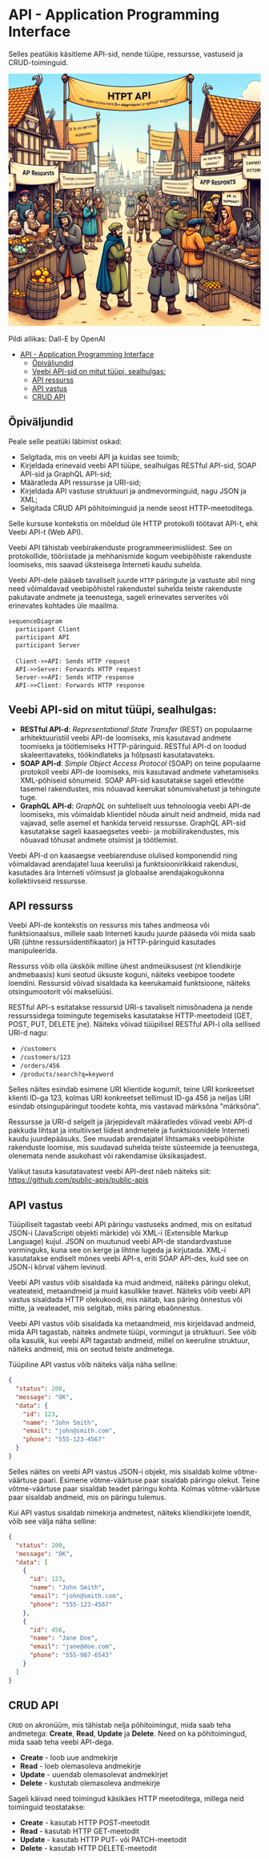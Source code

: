 # API - Application Programming Interface

Selles peatükis käsitleme API-sid, nende tüüpe, ressursse, vastuseid ja CRUD-toiminguid.

![HTTP API](HTTP-API.webp)

Pildi allikas: Dall-E by OpenAI

- [API - Application Programming Interface](#api---application-programming-interface)
  - [Õpiväljundid](#õpiväljundid)
  - [Veebi API-sid on mitut tüüpi, sealhulgas:](#veebi-api-sid-on-mitut-tüüpi-sealhulgas)
  - [API ressurss](#api-ressurss)
  - [API vastus](#api-vastus)
  - [CRUD API](#crud-api)

## Õpiväljundid

Peale selle peatüki läbimist oskad:

- Selgitada, mis on veebi API ja kuidas see toimib;
- Kirjeldada erinevaid veebi API tüüpe, sealhulgas RESTful API-sid, SOAP API-sid ja GraphQL API-sid;
- Määratleda API ressursse ja URI-sid;
- Kirjeldada API vastuse struktuuri ja andmevorminguid, nagu JSON ja XML;
- Selgitada CRUD API põhitoiminguid ja nende seost HTTP-meetoditega.

Selle kursuse kontekstis on mõeldud üle HTTP protokolli töötavat API-t, ehk Veebi API-t (Web API).

Veebi API tähistab veebirakenduste programmeerimisliidest. See on protokollide, tööriistade ja mehhanismide kogum veebipõhiste rakenduste loomiseks, mis saavad üksteisega Interneti kaudu suhelda.

Veebi API-dele pääseb tavaliselt juurde `HTTP` päringute ja vastuste abil ning need võimaldavad veebipõhistel rakendustel suhelda teiste rakenduste pakutavate andmete ja teenustega, sageli erinevates serverites või erinevates kohtades üle maailma.

```mermaid
sequenceDiagram
  participant Client
  participant API
  participant Server

  Client->>API: Sends HTTP request
  API->>Server: Forwards HTTP request
  Server->>API: Sends HTTP response
  API->>Client: Forwards HTTP response
```

## Veebi API-sid on mitut tüüpi, sealhulgas:

- **RESTful API-d**: _Representational State Transfer_ (REST) on populaarne arhitektuuristiil veebi API-de loomiseks, mis kasutavad andmete toomiseks ja töötlemiseks HTTP-päringuid. RESTful API-d on loodud skaleeritavateks, töökindlateks ja hõlpsasti kasutatavateks.
- **SOAP API-d**: _Simple Object Access Protocol_ (SOAP) on teine populaarne protokoll veebi API-de loomiseks, mis kasutavad andmete vahetamiseks XML-põhiseid sõnumeid. SOAP API-sid kasutatakse sageli ettevõtte tasemel rakendustes, mis nõuavad keerukat sõnumivahetust ja tehingute tuge.
- **GraphQL API-d**: _GraphQL_ on suhteliselt uus tehnoloogia veebi API-de loomiseks, mis võimaldab klientidel nõuda ainult neid andmeid, mida nad vajavad, selle asemel et hankida terveid ressursse. GraphQL API-sid kasutatakse sageli kaasaegsetes veebi- ja mobiilirakendustes, mis nõuavad tõhusat andmete otsimist ja töötlemist.

Veebi API-d on kaasaegse veebiarenduse olulised komponendid ning võimaldavad arendajatel luua keerulisi ja funktsioonirikkaid rakendusi, kasutades ära Interneti võimsust ja globaalse arendajakogukonna kollektiivseid ressursse.

## API ressurss

Veebi API-de kontekstis on ressurss mis tahes andmeosa või funktsionaalsus, millele saab Interneti kaudu juurde pääseda või mida saab URI (ühtne ressursiidentifikaator) ja HTTP-päringuid kasutades manipuleerida.

Ressurss võib olla ükskõik milline ühest andmeüksusest (nt kliendikirje andmebaasis) kuni seotud üksuste koguni, näiteks veebipoe toodete loendini. Ressursid võivad sisaldada ka keerukamaid funktsioone, näiteks otsingumootorit või makselüüsi.

RESTful API-s esitatakse ressursid URI-s tavaliselt nimisõnadena ja nende ressurssidega toimingute tegemiseks kasutatakse HTTP-meetodeid (GET, POST, PUT, DELETE jne). Näiteks võivad tüüpilisel RESTful API-l olla sellised URI-d nagu:

- `/customers`
- `/customers/123`
- `/orders/456`
- `/products/search?q=keyword`

Selles näites esindab esimene URI klientide kogumit, teine URI konkreetset klienti ID-ga 123, kolmas URI konkreetset tellimust ID-ga 456 ja neljas URI esindab otsingupäringut toodete kohta, mis vastavad märksõna "märksõna".

Ressursse ja URI-d selgelt ja järjepidevalt määratledes võivad veebi API-d pakkuda lihtsat ja intuitiivset liidest andmetele ja funktsioonidele Interneti kaudu juurdepääsuks. See muudab arendajatel lihtsamaks veebipõhiste rakenduste loomise, mis suudavad suhelda teiste süsteemide ja teenustega, olenemata nende asukohast või rakendamise üksikasjadest.

Valikut tasuta kasutatavatest veebi API-dest näeb näiteks siit: <https://github.com/public-apis/public-apis>

## API vastus

Tüüpiliselt tagastab veebi API päringu vastuseks andmed, mis on esitatud JSON-i (JavaScripti objekti märkide) või XML-i (Extensible Markup Language) kujul. JSON on muutunud veebi API-de standardvastuse vorminguks, kuna see on kerge ja lihtne lugeda ja kirjutada. XML-i kasutatakse endiselt mõnes veebi API-s, eriti SOAP API-des, kuid see on JSON-i kõrval vähem levinud.

Veebi API vastus võib sisaldada ka muid andmeid, näiteks päringu olekut, veateateid, metaandmeid ja muid kasulikke teavet. Näiteks võib veebi API vastus sisaldada HTTP olekukoodi, mis näitab, kas päring õnnestus või mitte, ja veateadet, mis selgitab, miks päring ebaõnnestus.

Veebi API vastus võib sisaldada ka metaandmeid, mis kirjeldavad andmeid, mida API tagastab, näiteks andmete tüüpi, vormingut ja struktuuri. See võib olla kasulik, kui veebi API tagastab andmeid, millel on keeruline struktuur, näiteks andmeid, mis on seotud teiste andmetega.

Tüüpiline API vastus võib näiteks välja näha selline:

```json
{
  "status": 200,
  "message": "OK",
  "data": {
    "id": 123,
    "name": "John Smith",
    "email": "john@smith.com",
    "phone": "555-123-4567"
  }
}
```

Selles näites on veebi API vastus JSON-i objekt, mis sisaldab kolme võtme-väärtuse paari. Esimene võtme-väärtuse paar sisaldab päringu olekut. Teine võtme-väärtuse paar sisaldab teadet päringu kohta. Kolmas võtme-väärtuse paar sisaldab andmeid, mis on päringu tulemus.

Kui API vastus sisaldab nimekirja andmetest, näiteks kliendikirjete loendit, võib see välja näha selline:

```json
{
  "status": 200,
  "message": "OK",
  "data": [
    {
      "id": 123,
      "name": "John Smith",
      "email": "john@smith.com",
      "phone": "555-123-4567"
    },
    {
      "id": 456,
      "name": "Jane Doe",
      "email": "jane@doe.com",
      "phone": "555-987-6543"
    }
  ]
}
```

## CRUD API

`CRUD` on akronüüm, mis tähistab nelja põhitoimingut, mida saab teha andmetega: **Create**, **Read**, **Update** ja **Delete**. Need on ka põhitoimingud, mida saab teha veebi API-dega.

- **Create** - loob uue andmekirje
- **Read** - loeb olemasoleva andmekirje
- **Update** - uuendab olemasolevat andmekirjet
- **Delete** - kustutab olemasoleva andmekirje

Sageli käivad need toimingud käsikäes HTTP meetoditega, millega neid toiminguid teostatakse:

- **Create** - kasutab HTTP POST-meetodit
- **Read** - kasutab HTTP GET-meetodit
- **Update** - kasutab HTTP PUT- või PATCH-meetodit
- **Delete** - kasutab HTTP DELETE-meetodit

